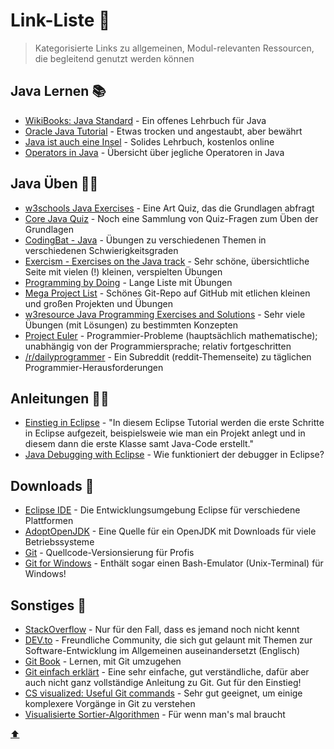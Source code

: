 # Link-Liste :link:

> Kategorisierte Links zu allgemeinen, Modul-relevanten Ressourcen, die begleitend genutzt werden können

## Java Lernen :books:

-   [WikiBooks: Java Standard](https://de.wikibooks.org/wiki/Java_Standard) - Ein offenes Lehrbuch für Java
-   [Oracle Java Tutorial](https://docs.oracle.com/javase/tutorial/java/) - Etwas trocken und angestaubt, aber bewährt
-   [Java ist auch eine Insel](http://openbook.rheinwerk-verlag.de/javainsel/) - Solides Lehrbuch, kostenlos online
-   [Operators in Java](https://www.codejava.net/java-core/the-java-language/summary-of-operators-in-java-with-examples) - Übersicht über jegliche Operatoren in Java

## Java Üben :man_technologist:

-   [w3schools Java Exercises](https://www.w3schools.com/java/java_exercises.asp) - Eine Art Quiz, das die Grundlagen abfragt
-   [Core Java Quiz](https://www.javatpoint.com/core-java-quiz) - Noch eine Sammlung von Quiz-Fragen zum Üben der Grundlagen
-   [CodingBat - Java](https://codingbat.com/java) - Übungen zu verschiedenen Themen in verschiedenen Schwierigkeitsgraden
-   [Exercism - Exercises on the Java track](https://exercism.io/tracks/java/exercises) - Sehr schöne, übersichtliche Seite mit vielen (!) kleinen, verspielten Übungen
-   [Programming by Doing](http://www.programmingbydoing.com/) - Lange Liste mit Übungen
-   [Mega Project List](https://github.com/karan/Projects) - Schönes Git-Repo auf GitHub mit etlichen kleinen und großen Projekten und Übungen
-   [w3resource Java Programming Exercises and Solutions](https://www.w3resource.com/java-exercises/) - Sehr viele Übungen (mit Lösungen) zu bestimmten Konzepten
-   [Project Euler](https://projecteuler.net/) - Programmier-Probleme (hauptsächlich mathematische); unabhängig von der Programmiersprache; relativ fortgeschritten
-   [/r/dailyprogrammer](https://www.reddit.com/r/dailyprogrammer/) - Ein Subreddit (reddit-Themenseite) zu täglichen Programmier-Herausforderungen

## Anleitungen :woman_teacher:

-   [Einstieg in Eclipse](http://www.java-programmieren.com/eclipse-erste-schritte.php) - "In diesem Eclipse Tutorial werden die erste Schritte in Eclipse aufgezeit, beispielsweie wie man ein Projekt anlegt und in diesem dann die erste Klasse samt Java-Code erstellt."
-   [Java Debugging with Eclipse](https://www.vogella.com/tutorials/EclipseDebugging/article.html) - Wie funktioniert der debugger in Eclipse?

## Downloads :floppy_disk:

-   [Eclipse IDE](https://www.eclipse.org/downloads/packages/release/2020-03/r/eclipse-ide-java-developers) - Die Entwicklungsumgebung Eclipse für verschiedene Plattformen
-   [AdoptOpenJDK](https://adoptopenjdk.net/releases.html) - Eine Quelle für ein OpenJDK mit Downloads für viele Betriebssysteme
-   [Git](https://git-scm.com/downloads) - Quellcode-Versionsierung für Profis
-   [Git for Windows](https://gitforwindows.org/) - Enthält sogar einen Bash-Emulator (Unix-Terminal) für Windows!

## Sonstiges :green_salad:

-   [StackOverflow](https://stackoverflow.com/) - Nur für den Fall, dass es jemand noch nicht kennt
-   [DEV.to](https://dev.to/) - Freundliche Community, die sich gut gelaunt mit Themen zur Software-Entwicklung im Allgemeinen auseinandersetzt (Englisch)
-   [Git Book](https://git-scm.com/book/de/v2) - Lernen, mit Git umzugehen
-   [Git einfach erklärt](https://rogerdudler.github.io/git-guide/index.de.html) - Eine sehr einfache, gut verständliche, dafür aber auch nicht ganz vollständige Anleitung zu Git. Gut für den Einstieg!
-   [CS visualized: Useful Git commands](https://dev.to/lydiahallie/cs-visualized-useful-git-commands-37p1) - Sehr gut geeignet, um einige komplexere Vorgänge in Git zu verstehen
-   [Visualisierte Sortier-Algorithmen](https://www.toptal.com/developers/sorting-algorithms) - Für wenn man's mal braucht



<!-- Dieser Link sollte am Ende der Datei stehen! -->
<a class="top-link" href="#">:arrow_up:</a>